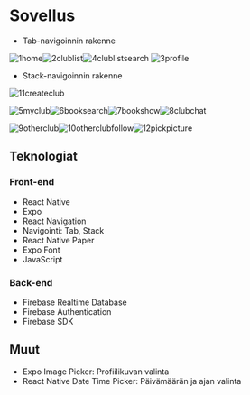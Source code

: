 # Sovellus
- Tab-navigoinnin rakenne

![1home](https://github.com/user-attachments/assets/c3cc3fca-75de-4ad5-a0fe-091a0a009608)![2clublist](https://github.com/user-attachments/assets/9ae6523b-8eac-4395-b8fb-d881a68d149b)![4clublistsearch](https://github.com/user-attachments/assets/b6b08af3-f534-4736-b54b-8af1ddd41efd)
![3profile](https://github.com/user-attachments/assets/5b113960-4d0a-45ee-9b8e-e9a383ed1489)

- Stack-navigoinnin rakenne

![11createclub](https://github.com/user-attachments/assets/e704c777-1d3c-4307-81f7-1c05ef9d85ad)

![5myclub](https://github.com/user-attachments/assets/5544ff75-7b3d-4bed-a30c-d23573e8b47e)![6booksearch](https://github.com/user-attachments/assets/4fef86ed-229a-4ee9-84c7-11a2454e20e7)![7bookshow](https://github.com/user-attachments/assets/2b6fa3a2-7f9b-4c0b-a058-44769162010b)![8clubchat](https://github.com/user-attachments/assets/9179837e-a526-48f5-88c4-7a0e39a31633)

![9otherclub](https://github.com/user-attachments/assets/3b1c99cf-ebc5-4962-a559-6d523e1e5c51)![10otherclubfollow](https://github.com/user-attachments/assets/50fb9b64-cd6d-459f-88c0-5ef08b5e3dae)![12pickpicture](https://github.com/user-attachments/assets/90351489-5710-4b74-87b1-ef4cd4e8a0c6)



## Teknologiat

### Front-end 
- React Native
- Expo
- React Navigation
- Navigointi: Tab, Stack 
- React Native Paper
- Expo Font
- JavaScript
### Back-end 
- Firebase Realtime Database
- Firebase Authentication
- Firebase SDK

## Muut
- Expo Image Picker: Profiilikuvan valinta
- React Native Date Time Picker: Päivämäärän ja ajan valinta
  
